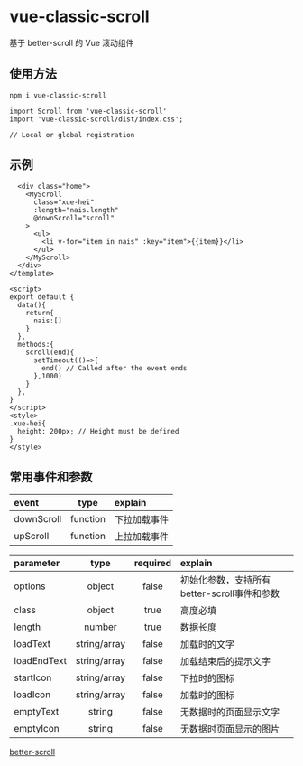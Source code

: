 # vue-classic-scroll

基于 better-scroll 的 Vue 滚动组件


## 使用方法

```
npm i vue-classic-scroll

import Scroll from 'vue-classic-scroll'
import 'vue-classic-scroll/dist/index.css';

// Local or global registration
```


## 示例

```<template>
  <div class="home">
    <MyScroll 
      class="xue-hei"
      :length="nais.length"
      @downScroll="scroll"
    >
      <ul>
        <li v-for="item in nais" :key="item">{{item}}</li>
      </ul>
    </MyScroll>
  </div>
</template>

<script>
export default {
  data(){
    return{
      nais:[]
    }
  },
  methods:{
    scroll(end){
      setTimeout(()=>{
        end() // Called after the event ends
      },1000)
    }
  },
}
</script>
<style>
.xue-hei{
  height: 200px; // Height must be defined
}
</style>
```

## 常用事件和参数

| event      |    type     | explain  |
| :--------  | :--------:  |  :------------ |
| downScroll |   function  | 下拉加载事件 |
| upScroll   |   function  | 上拉加载事件 |




| parameter  |    type        |  required  | explain  |
| :--------  | :------------: | :--------: |  :------------ |
| options    |   object       |    false   | 初始化参数，支持所有better-scroll事件和参数  |
| class      |   object       |    true    | 高度必填  |
| length     |   number       |    true    | 数据长度       |
| loadText   |   string/array |    false   | 加载时的文字   |
| loadEndText  |   string/array |    false   | 加载结束后的提示文字  |
| startIcon  |   string/array |    false   | 下拉时的图标  |
| loadIcon  |   string/array |    false   | 加载时的图标  |
| emptyText |   string       |    false   | 无数据时的页面显示文字  |
| emptyIcon |   string       |    false   | 无数据时页面显示的图片  |




[better-scroll](https://github.com/XueMary/vue-load-scroll/blob/master/README_zh-CN.md)



